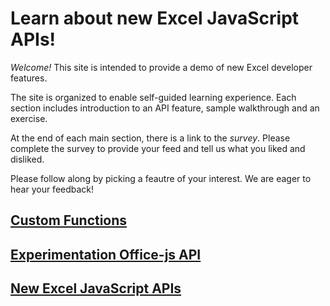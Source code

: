 # Learn about new Excel JavaScript APIs!

*Welcome!* This site is intended to provide a demo of new Excel developer features. 

The site is organized to enable self-guided learning experience. Each section includes introduction to an API feature, sample walkthrough and an exercise.  

At the end of each main section, there is a link to the *survey*. Please complete the survey to provide your feed and tell us what you liked and disliked. 

Please follow along by picking a feautre of your interest. We are eager to hear your feedback!

## [Custom Functions](custom-functions/custom-functions.md)
## [Experimentation Office-js API](maker/index.md)
## [New Excel JavaScript APIs](api/index.md)




